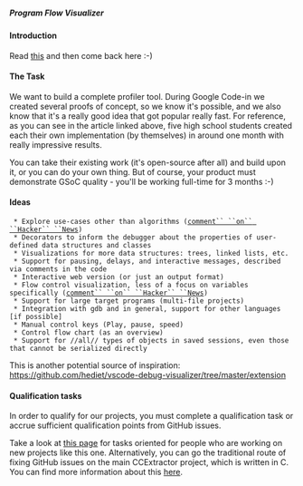 ##### Program Flow Visualizer

#### Introduction

Read
[this](https://medium.com/@carlosfernandezsanz/generating-videos-of-algorithms-implementations-with-python-3422c4dd04f0)
and then come back here :-)

#### The Task

We want to build a complete profiler tool. During Google Code-in we
created several proofs of concept, so we know it\'s possible, and we
also know that it\'s a really good idea that got popular really fast.
For reference, as you can see in the article linked above, five high
school students created each their own implementation (by themselves) in
around one month with really impressive results.

You can take their existing work (it\'s open-source after all) and build
upon it, or you can do your own thing. But of course, your product must
demonstrate GSoC quality - you\'ll be working full-time for 3 months :-)

#### Ideas

` * Explore use-cases other than algorithms (`[`comment`` ``on`` ``Hacker`` ``News`](https://news.ycombinator.com/item?id=22179697)`)`\
` * Decorators to inform the debugger about the properties of user-defined data structures and classes`\
` * Visualizations for more data structures: trees, linked lists, etc.`\
` * Support for pausing, delays, and interactive messages, described via comments in the code`\
` * Interactive web version (or just an output format)`\
` * Flow control visualization, less of a focus on variables specifically (`[`comment`` ``on`` ``Hacker`` ``News`](https://news.ycombinator.com/item?id=22178451)`)`\
` * Support for large target programs (multi-file projects)`\
` * Integration with gdb and in general, support for other languages [if possible]`\
` * Manual control keys (Play, pause, speed)`\
` * Control flow chart (as an overview)`\
` * Support for //all// types of objects in saved sessions, even those that cannot be serialized directly`

This is another potential source of inspiration:
<https://github.com/hediet/vscode-debug-visualizer/tree/master/extension>

#### Qualification tasks

In order to qualify for our projects, you must complete a qualification
task or accrue sufficient qualification points from GitHub issues.

Take a look at [this
page](https://ccextractor.org/public/gsoc/takehome) for tasks
oriented for people who are working on new projects like this one.
Alternatively, you can go the traditional route of fixing GitHub issues
on the main CCExtractor project, which is written in C. You can find
more information about this
[here](https://ccextractor.org/public/gsoc/ideas_page_for_summer_of_code_2020#about_the_projects_and_getting_accepted).
